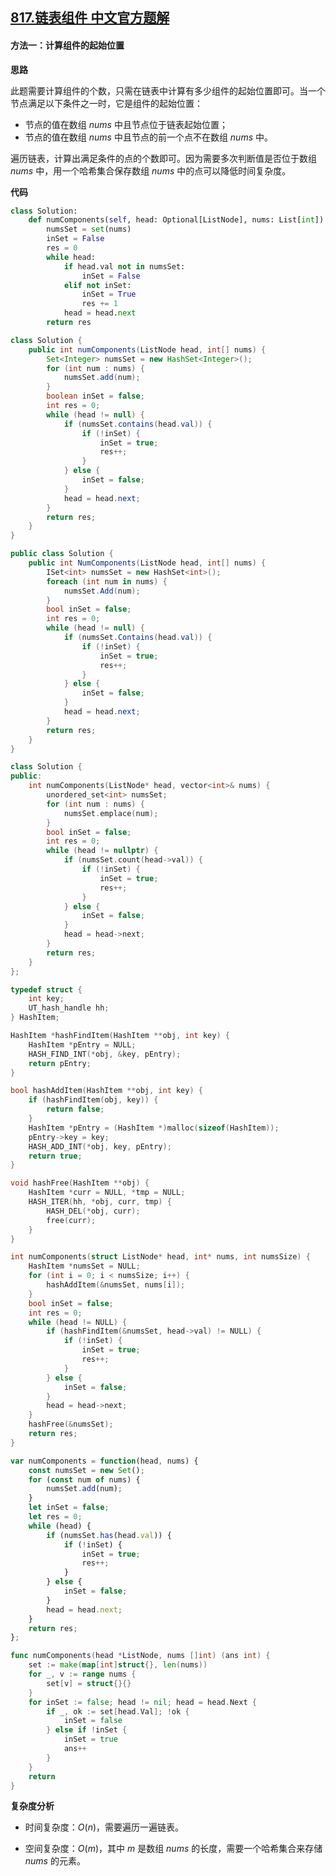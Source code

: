 ## [817.链表组件 中文官方题解](https://leetcode.cn/problems/linked-list-components/solutions/100000/lian-biao-zu-jian-by-leetcode-solution-5f91)

#### 方法一：计算组件的起始位置

**思路**

此题需要计算组件的个数，只需在链表中计算有多少组件的起始位置即可。当一个节点满足以下条件之一时，它是组件的起始位置：

- 节点的值在数组 $\textit{nums}$ 中且节点位于链表起始位置；
- 节点的值在数组 $\textit{nums}$ 中且节点的前一个点不在数组 $\textit{nums}$ 中。

遍历链表，计算出满足条件的点的个数即可。因为需要多次判断值是否位于数组 $\textit{nums}$ 中，用一个哈希集合保存数组 $\textit{nums}$ 中的点可以降低时间复杂度。

**代码**

```Python [sol1-Python3]
class Solution:
    def numComponents(self, head: Optional[ListNode], nums: List[int]) -> int:
        numsSet = set(nums)
        inSet = False
        res = 0
        while head:
            if head.val not in numsSet:
                inSet = False
            elif not inSet:
                inSet = True
                res += 1
            head = head.next
        return res
```

```Java [sol1-Java]
class Solution {
    public int numComponents(ListNode head, int[] nums) {
        Set<Integer> numsSet = new HashSet<Integer>();
        for (int num : nums) {
            numsSet.add(num);
        }
        boolean inSet = false;
        int res = 0;
        while (head != null) {
            if (numsSet.contains(head.val)) {
                if (!inSet) {
                    inSet = true;
                    res++;
                }
            } else {
                inSet = false;
            }
            head = head.next;
        }
        return res;
    }
}
```

```C# [sol1-C#]
public class Solution {
    public int NumComponents(ListNode head, int[] nums) {
        ISet<int> numsSet = new HashSet<int>();
        foreach (int num in nums) {
            numsSet.Add(num);
        }
        bool inSet = false;
        int res = 0;
        while (head != null) {
            if (numsSet.Contains(head.val)) {
                if (!inSet) {
                    inSet = true;
                    res++;
                }
            } else {
                inSet = false;
            }
            head = head.next;
        }
        return res;
    }
}
```

```C++ [sol1-C++]
class Solution {
public:
    int numComponents(ListNode* head, vector<int>& nums) {
        unordered_set<int> numsSet;
        for (int num : nums) {
            numsSet.emplace(num);
        }
        bool inSet = false;
        int res = 0;
        while (head != nullptr) {
            if (numsSet.count(head->val)) {
                if (!inSet) {
                    inSet = true;
                    res++;
                }
            } else {
                inSet = false;
            }
            head = head->next;
        }
        return res;
    }
};
```

```C [sol1-C]
typedef struct {
    int key;
    UT_hash_handle hh;
} HashItem; 

HashItem *hashFindItem(HashItem **obj, int key) {
    HashItem *pEntry = NULL;
    HASH_FIND_INT(*obj, &key, pEntry);
    return pEntry;
}

bool hashAddItem(HashItem **obj, int key) {
    if (hashFindItem(obj, key)) {
        return false;
    }
    HashItem *pEntry = (HashItem *)malloc(sizeof(HashItem));
    pEntry->key = key;
    HASH_ADD_INT(*obj, key, pEntry);
    return true;
}

void hashFree(HashItem **obj) {
    HashItem *curr = NULL, *tmp = NULL;
    HASH_ITER(hh, *obj, curr, tmp) {
        HASH_DEL(*obj, curr);  
        free(curr);             
    }
}

int numComponents(struct ListNode* head, int* nums, int numsSize) {
    HashItem *numsSet = NULL;
    for (int i = 0; i < numsSize; i++) {
        hashAddItem(&numsSet, nums[i]);
    }
    bool inSet = false;
    int res = 0;
    while (head != NULL) {
        if (hashFindItem(&numsSet, head->val) != NULL) {
            if (!inSet) {
                inSet = true;
                res++;
            }
        } else {
            inSet = false;
        }
        head = head->next;
    }
    hashFree(&numsSet);
    return res;
}
```

```JavaScript [sol1-JavaScript]
var numComponents = function(head, nums) {
    const numsSet = new Set();
    for (const num of nums) {
        numsSet.add(num);
    }
    let inSet = false;
    let res = 0;
    while (head) {
        if (numsSet.has(head.val)) {
            if (!inSet) {
                inSet = true;
                res++;
            }
        } else {
            inSet = false;
        }
        head = head.next;
    }
    return res;
};
```

```go [sol1-Golang]
func numComponents(head *ListNode, nums []int) (ans int) {
    set := make(map[int]struct{}, len(nums))
    for _, v := range nums {
        set[v] = struct{}{}
    }
    for inSet := false; head != nil; head = head.Next {
        if _, ok := set[head.Val]; !ok {
            inSet = false
        } else if !inSet {
            inSet = true
            ans++
        }
    }
    return
}
```

**复杂度分析**

- 时间复杂度：$O(n)$，需要遍历一遍链表。

- 空间复杂度：$O(m)$，其中 $m$ 是数组 $\textit{nums}$ 的长度，需要一个哈希集合来存储 $\textit{nums}$ 的元素。
